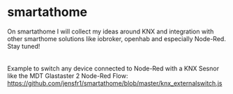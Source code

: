 # smartathome

On smartathome I will collect my ideas around KNX and integration with other smarthome solutions like iobroker, openhab and especially Node-Red. <br/>
Stay tuned!
<br />
<br />
<br />
Example to switch any device connected to Node-Red with a KNX Sesnor like the MDT Glastaster 2
Node-Red Flow: 
https://github.com/jensfr1/smartathome/blob/master/knx_externalswitch.js



